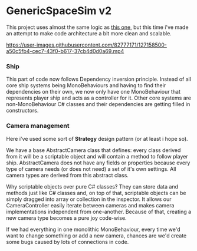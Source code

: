 # GenericSpaceSim v2

This project uses almost the same logic as [this one](https://github.com/ForestSquirrelDev/GenericSpaceSim), but this time i've made an attempt to make code architecture a bit more clean and scalable.

https://user-images.githubusercontent.com/82777171/127158500-a50c5fb4-cec7-43f0-b617-37cb4d0d0a69.mp4

### Ship
This part of code now follows Dependency inversion principle. Instead of all core ship systems being MonoBehaviours and having to find their dependencies on their own, we now only have one MonoBehaviour that represents player ship and acts as a controller for it. Other core systems are non-MonoBehaviour C# classes and their dependencies are getting filled in constructors.

### Camera management
Here i've used some sort of **Strategy** design pattern (or at least i hope so).

We have a base AbstractCamera class that defines: every class derived from it will be a scriptable object and will contain a method to follow player ship. AbstractCamera does not have any fields or properties because every type of camera needs (or does not need) a set of it's own settings. All camera types are derived from this abstract class.

Why scriptable objects over pure C# classes? They can store data and methods just like C# classes and, on top of that, scriptable objects can be simply dragged into array or collection in the inspector. It allows our CameraController easily iterate between cameras and makes camera implementations independent from one-another. Because of that, creating a new camera type becomes a pure joy code-wise. 

If we had everything in one monolithic MonoBehaviour, every time we'd want to change something or add a new camera, chances are we'd create some bugs caused by lots of connections in code.
